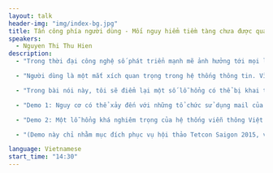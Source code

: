 ```yaml
---
layout: talk
header-img: "img/index-bg.jpg"
title: Tấn công phía người dùng - Mối nguy hiểm tiềm tàng chưa được quan tâm đúng mức
speakers:
  - Nguyen Thi Thu Hien
description:
  - "Trong thời đại công nghệ số phát triển mạnh mẽ ảnh hưởng tới mọi lĩnh vực của cuộc sống, các vấn đề liên quan đến an toàn thông tin đã giành được những mối quan tâm ngày càng nhiều của các công ty, tổ chức cũng như những cá nhân làm trong ngành. Chúng ta ý thức được rằng: cần đảm bảo an toàn thông tin cho hệ thống của mình, chúng ta chịu bỏ ra những khoản tiền, khoảng thời gian, nhân lực không hề nhỏ để đầu tư vào việc đó, tuy nhiên không phải tổ chức, cá nhân nào cũng biết cách cân đối và phân bổ hợp lý các khoản đầu tư của mình cho lĩnh vực này. Chúng ta tập trung quá nhiều vào vấn đề đảm bảo an ninh cho máy chủ, bảo vệ tiền của tổ chức, chống thất thoát thông tin từ máy chủ mà đôi khi quên mất 1 mục tiêu nữa cũng cần được bảo vệ, cần được đầu tư cả về thời gian và tiền bạc. Đó là phía người dùng. Chính những sai lầm trong quan niệm, thiếu sót trong suy nghĩ là lý do khiến hệ thống của chúng ta chưa được bảo vệ một cách toàn diện và đồng nhất."

  - "Người dùng là một mắt xích quan trọng trong hệ thống thông tin. Vì vậy đảm bảo an toàn thông tin phía người dùng cũng là việc quan trọng không kém so với việc đảm bảo an toàn thông tin cho máy chủ."

  - "Trong bài nói này, tôi sẽ điểm lại một số lỗ hổng có thể bị khai thác phía người dùng và nguyên nhân vì sao những lỗ hổng tưởng chừng khá đơn giản lại có thể bị bỏ qua hoặc không được tìm thấy bởi những người làm ATTT. Phần trình bày của tôi không đưa ra bất cứ kỹ thuật “cao siêu” nào, nhưng tôi sẽ thực hiện 2 demo nho nhỏ:"

  - "Demo 1: Nguy cơ có thể xảy đến với những tổ chức sử dụng mail của google với tên miền riêng. Cho phép chúng ta gửi email giả mạo từ hầu hết tên miền bất kỳ (vd: xxx@example.com) đến nạn nhân, và mail đó sẽ được đưa vào inbox."

  - "Demo 2: Một lỗ hổng khá nghiêm trọng của hệ thống viễn thông Việt Nam, có thể gây ảnh hưởng đến hầu hết người dùng trong mạng viễn thông. Chi tiết lỗ hổng sẽ được công bố trong bài nói của tôi tại TetCon Saigon 2015."

  - "(Demo này chỉ nhằm mục đích phục vụ hội thảo Tetcon Saigon 2015, và tôi sẽ không chịu trách nhiệm nếu sau đây có ai đó tìm hiểu, nghiên cứu hay khai thác theo hướng này :-)."

language: Vietnamese
start_time: "14:30"
---
```

